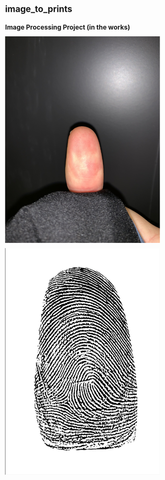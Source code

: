 # image_to_prints
## Image Processing Project (in the works)

![Before](https://github.com/epeake/image_to_prints/blob/master/examples/finger.jpeg)

![After](https://github.com/epeake/image_to_prints/blob/master/examples/finger_print.png)
